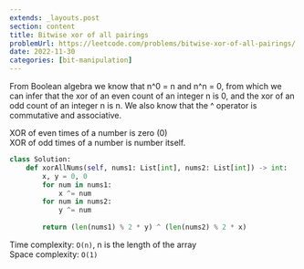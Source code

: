 ```yaml
---
extends: _layouts.post
section: content
title: Bitwise xor of all pairings
problemUrl: https://leetcode.com/problems/bitwise-xor-of-all-pairings/
date: 2022-11-30
categories: [bit-manipulation]
---
```


From Boolean algebra we know that n^0 = n and n^n = 0, from which we can infer that the xor of an even count of an integer n is 0, and the xor of an odd count of an integer n is n. We also know that the ^ operator is commutative and associative.

XOR of even times of a number is zero (0) <br/>
XOR of odd times of a number is number itself.

```python
class Solution:
    def xorAllNums(self, nums1: List[int], nums2: List[int]) -> int:
        x, y = 0, 0
        for num in nums1:
            x ^= num
        for num in nums2:
            y ^= num
        
        return (len(nums1) % 2 * y) ^ (len(nums2) % 2 * x)
```

Time complexity: `O(n)`, n is the length of the array <br/>
Space complexity: `O(1)`